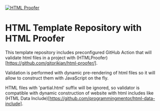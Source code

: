 [![HTML Proofer](https://github.com/YezikovMaksym/web-project/actions/workflows/validate.yml/badge.svg)](https://github.com/YezikovMaksym/web-project/actions/workflows/validate.yml)
# HTML Template Repository with HTML Proofer

This template repository includes preconfigured GitHub Action that will validate html files in a project with (HTMLProofer)[https://github.com/gjtorikian/html-proofer/].

Validation is performed with dynamic pre-rendering of html files so it will allow to construct them with JavaScript on the fly.

HTML files with 'partial.html' suffix will be ignored, so validator is compatible with dynamic construction of website with html includes like (HTML Data Include)[https://github.com/programmingmentor/html-data-include].

